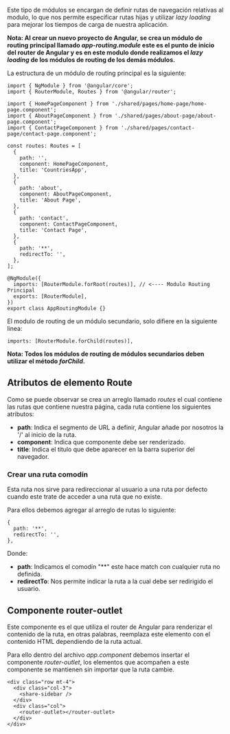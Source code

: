 Este tipo de módulos se encargan de definir rutas de navegación relativas al modulo, lo que nos permite especificar rutas hijas y utilizar *lazy loading* para mejorar los tiempos de carga de nuestra aplicación.

**Nota: Al crear un nuevo proyecto de Angular, se crea un módulo de routing principal llamado *app-routing.module* este es el punto de inicio del router de Angular y es en este modulo  donde realizamos el *lazy loading* de los módulos de routing de los demás módulos.**

La estructura de un módulo de routing principal es la siguiente:

```
import { NgModule } from '@angular/core';
import { RouterModule, Routes } from '@angular/router';

import { HomePageComponent } from './shared/pages/home-page/home-page.component';
import { AboutPageComponent } from './shared/pages/about-page/about-page.component';
import { ContactPageComponent } from './shared/pages/contact-page/contact-page.component';

const routes: Routes = [
  {
    path: '',
    component: HomePageComponent,
    title: 'CountriesApp',
  },
  {
    path: 'about',
    component: AboutPageComponent,
    title: 'About Page',
  },
  {
    path: 'contact',
    component: ContactPageComponent,
    title: 'Contact Page',
  },
  {
    path: '**',
    redirectTo: '',
  },
];

@NgModule({
  imports: [RouterModule.forRoot(routes)], // <---- Modulo Routing Principal
  exports: [RouterModule],
})
export class AppRoutingModule {}
```

El modulo de routing de un módulo secundario, solo difiere en la siguiente linea:

```
imports: [RouterModule.forChild(routes)],
```

**Nota: Todos los módulos de routing de módulos secundarios deben utilizar el método *forChild*.**
## Atributos de elemento Route

Como se puede observar se crea un arreglo llamado *routes* el cual contiene las rutas que contiene nuestra página, cada ruta contiene los siguientes atributos:

- **path**: Indica el segmento de URL a definir, Angular añade por nosotros la '/' al inicio de la ruta.
- **component**: Indica que componente debe ser renderizado.
- **title**: Indica el titulo que debe aparecer en la barra superior del navegador.
### Crear una ruta comodín

Esta ruta nos sirve para redireccionar al usuario a una ruta por defecto cuando este trate de acceder a una ruta que no existe.

Para ellos debemos agregar al arreglo de rutas lo siguiente:

```
{
  path: '**',
  redirectTo: '',
},
```

Donde:

- **path**: Indicamos el comodín "**" este hace match con cualquier ruta no definida.
- **redirectTo**: Nos permite indicar la ruta a la cual debe ser redirigido el usuario.
## Componente router-outlet

Este componente es el que utiliza el router de Angular para renderizar el contenido de la ruta, en otras palabras, reemplaza este elemento con el contenido HTML dependiendo de la ruta actual.

Para ello dentro del archivo *app.component* debemos insertar el componente *router-outlet*, los elementos que acompañen a este componente se mantienen sin importar que la ruta cambie.

```
<div class="row mt-4">
  <div class="col-3">
    <share-sidebar />
  </div>
  <div class="col">
    <router-outlet></router-outlet>
  </div>
</div>
```